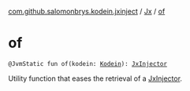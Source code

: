 [com.github.salomonbrys.kodein.jxinject](../index.md) / [Jx](index.md) / [of](.)

# of

`@JvmStatic fun of(kodein: `[`Kodein`](../../com.github.salomonbrys.kodein/-kodein/index.md)`): `[`JxInjector`](../-jx-injector/index.md)

Utility function that eases the retrieval of a [JxInjector](../-jx-injector/index.md).

